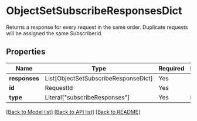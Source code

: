 # ObjectSetSubscribeResponsesDict

Returns a response for every request in the same order. Duplicate requests will be assigned the same SubscriberId.


## Properties
| Name | Type | Required | Description |
| ------------ | ------------- | ------------- | ------------- |
**responses** | List[ObjectSetSubscribeResponseDict] | Yes |  |
**id** | RequestId | Yes |  |
**type** | Literal["subscribeResponses"] | Yes | None |


[[Back to Model list]](../../../README.md#models-v1-link) [[Back to API list]](../../../README.md#apis-v1-link) [[Back to README]](../../../README.md)
